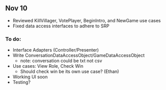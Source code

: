 ## Nov 10
- Reviewed KillVillager, VotePlayer, BeginIntro, and NewGame use cases
- Fixed data access interfaces to adhere to SRP

### To do:
- Interface Adapters (Controller/Presenter)
- Write ConversationDataAccessObject/GameDataAccessObject 
  - note: conversation could be txt not csv
- Use cases: View Role, Check Win
  - Should check win be its own use case? (Ethan)
- Working UI soon
- Testing?
